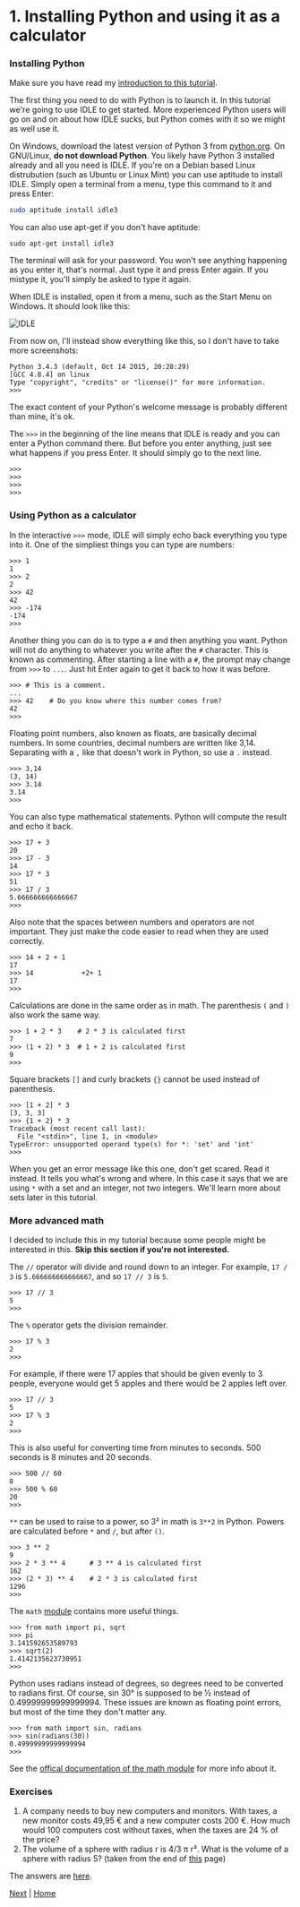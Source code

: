 # 1. Installing Python and using it as a calculator

### Installing Python

Make sure you have read my [introduction to this tutorial](README.md).

The first thing you need to do with Python is to launch it. In this tutorial we're going to use IDLE to get started. More experienced Python users will go on and on about how IDLE sucks, but Python comes with it so we might as well use it.

On Windows, download the latest version of Python 3 from [python.org](https://www.python.org/downloads/). On GNU/Linux, **do not download Python**. You likely have Python 3 installed already and all you need is IDLE. If you're on a Debian based Linux distrubution (such as Ubuntu or Linux Mint) you can use aptitude to install IDLE. Simply open a terminal from a menu, type this command to it and press Enter:

```sh
sudo aptitude install idle3
```

You can also use apt-get if you don't have aptitude:

    sudo apt-get install idle3

The terminal will ask for your password. You won't see anything happening as you enter it, that's normal. Just type it and press Enter again. If you mistype it, you'll simply be asked to type it again.

When IDLE is installed, open it from a menu, such as the Start Menu on Windows. It should look like this:

![IDLE](idle.png)

From now on, I'll instead show everything like this, so I don't have to take more screenshots:

    Python 3.4.3 (default, Oct 14 2015, 20:28:29) 
    [GCC 4.8.4] on linux
    Type "copyright", "credits" or "license()" for more information.
    >>>

The exact content of your Python's welcome message is probably different than mine, it's ok.

The `>>>` in the beginning of the line means that IDLE is ready and you can enter a Python command there. But before you enter anything, just see what happens if you press Enter. It should simply go to the next line.

    >>>
    >>>
    >>>
    >>>

### Using Python as a calculator

In the interactive `>>>` mode, IDLE will simply echo back everything you type into it. One of the simpliest things you can type are numbers:

    >>> 1
    1
    >>> 2
    2
    >>> 42
    42
    >>> -174
    -174
    >>>

Another thing you can do is to type a `#` and then anything you want. Python will not do anything to whatever you write after the `#` character. This is known as commenting. After starting a line with a `#`, the prompt may change from `>>>` to `...`. Just hit Enter again to get it back to how it was before.

    >>> # This is a comment.
    ... 
    >>> 42    # Do you know where this number comes from?
    42
    >>>

Floating point numbers, also known as floats, are basically decimal numbers. In some countries, decimal numbers are written like 3,14. Separating with a `,` like that doesn't work in Python, so use a `.` instead.

    >>> 3,14
    (3, 14)
    >>> 3.14
    3.14
    >>>

You can also type mathematical statements. Python will compute the result and echo it back.

    >>> 17 + 3
    20
    >>> 17 - 3
    14
    >>> 17 * 3
    51
    >>> 17 / 3
    5.666666666666667
    >>>

Also note that the spaces between numbers and operators are not important. They just make the code easier to read when they are used correctly.

    >>> 14 + 2 + 1
    17
    >>> 14            +2+ 1
    17
    >>>

Calculations are done in the same order as in math. The parenthesis `(` and `)` also work the same way.

    >>> 1 + 2 * 3    # 2 * 3 is calculated first
    7
    >>> (1 + 2) * 3  # 1 + 2 is calculated first
    9
    >>>

Square brackets `[]` and curly brackets `{}` cannot be used instead of parenthesis.

    >>> [1 + 2] * 3
    [3, 3, 3]
    >>> {1 + 2} * 3
    Traceback (most recent call last):
      File "<stdin>", line 1, in <module>
    TypeError: unsupported operand type(s) for *: 'set' and 'int'
    >>> 

When you get an error message like this one, don't get scared. Read it instead. It tells you what's wrong and where. In this case it says that we are using `*` with a set and an integer, not two integers. We'll learn more about sets later in this tutorial.

### More advanced math

I decided to include this in my tutorial because some people might be interested in this. **Skip this section if you're not interested.**

The `//` operator will divide and round down to an integer. For example, `17 / 3` is `5.666666666666667`, and so `17 // 3` is `5`.

    >>> 17 // 3
    5
    >>>

The `%` operator gets the division remainder.

    >>> 17 % 3
    2
    >>>

For example, if there were 17 apples that should be given evenly to 3 people, everyone would get 5 apples and there would be 2 apples left over.

    >>> 17 // 3
    5
    >>> 17 % 3
    2
    >>>

This is also useful for converting time from minutes to seconds. 500 seconds is 8 minutes and 20 seconds.

    >>> 500 // 60
    8
    >>> 500 % 60
    20
    >>>

`**` can be used to raise to a power, so 3² in math is `3**2` in Python. Powers are calculated before `*` and `/`, but after `()`.

    >>> 3 ** 2
    9
    >>> 2 * 3 ** 4      # 3 ** 4 is calculated first
    162
    >>> (2 * 3) ** 4    # 2 * 3 is calculated first
    1296
    >>>

The `math` [module](TODO) contains more useful things.

    >>> from math import pi, sqrt
    >>> pi
    3.141592653589793
    >>> sqrt(2)
    1.4142135623730951
    >>>

Python uses radians instead of degrees, so degrees need to be converted to radians first. Of course, sin 30° is supposed to be ½ instead of 0.49999999999999994. These issues are known as floating point errors, but most of the time they don't matter any.

    >>> from math import sin, radians
    >>> sin(radians(30))
    0.49999999999999994
    >>>

See the [offical documentation of the math module](https://docs.python.org/3/library/math.html) for more info about it.

### Exercises

1. A company needs to buy new computers and monitors. With taxes, a new monitor costs 49,95 € and a new computer costs 200 €. How much would 100 computers cost without taxes, when the taxes are 24 % of the price?
2. The volume of a sphere with radius r is 4/3 π r³. What is the volume of a sphere with radius 5? (taken from the end of [this](http://www.greenteapress.com/thinkpython/html/thinkpython003.html) page)

The answers are [here](answers.md).

[Next](2.md) | [Home](README.md)
